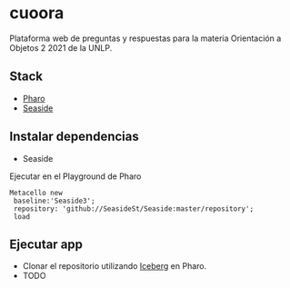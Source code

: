 # cuoora
Plataforma web de preguntas y respuestas para la materia Orientación a Objetos 2 2021 de la UNLP.

## Stack

- [Pharo](https://pharo.org)
- [Seaside](https://github.com/SeasideSt/Seaside)

## Instalar dependencias

- Seaside

Ejecutar en el Playground de Pharo
```Smalltalk
Metacello new
 baseline:'Seaside3';
 repository: 'github://SeasideSt/Seaside:master/repository';
 load
```

## Ejecutar app

- Clonar el repositorio utilizando [Iceberg](https://books.pharo.org/booklet-ManageCode/pdf/2019-03-24-ManageCode.pdf) en Pharo.
- TODO

